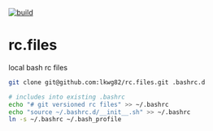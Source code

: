 [![build](https://github.com/lkwg82/rc.files/actions/workflows/build.yml/badge.svg)](https://github.com/lkwg82/rc.files/actions/workflows/build.yml)

# rc.files

local bash rc files

```bash
git clone git@github.com:lkwg82/rc.files.git .bashrc.d

# includes into existing .bashrc
echo "# git versioned rc files" >> ~/.bashrc
echo "source ~/.bashrc.d/__init__.sh" >> ~/.bashrc
ln -s ~/.bashrc ~/.bash_profile
```
